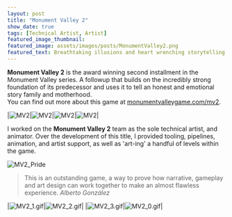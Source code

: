 ```yaml
---
layout: post
title: "Monument Valley 2"
show_date: true
tags: [Technical Artist, Artist]
featured_image_thumbnail:
featured_image: assets/images/posts/MonumentValley2.png
featured_text: Breathtaking illusions and heart wrenching storytelling come together in this mobile classic.
---
```


**Monument Valley 2** is the award winning second installment in the Monument Valley series. A followup that builds on the incredibly
strong foundation of its predecessor and uses it to tell an honest and emotional story family and motherhood. <br>
You can find out more about this game at [monumentvalleygame.com/mv2](https://www.monumentvalleygame.com/mv2).

|![MV2]( assets/images/posts/MV2_0.jpg)|![MV2]( assets/images/posts/MV2_1.jpg)|![MV2]( assets/images/posts/MV2_2.jpg)|![MV2]( assets/images/posts/MV2_3.jpg)|

I worked on the **Monument Valley 2** team as the sole technical artist, and animator. Over the development of this title, I provided tooling, pipelines,
animation, and artist support, as well as 'art-ing' a handful of levels within the game.


![MV2_Pride]( assets/images/posts/MV2_Pride.gif)

> This is an outstanding game, a way to prove how narrative, gameplay and art design can work together to make an almost flawless experience.
> <cite>Alberto González</cite>

|![MV2_1.gif]( assets/images/posts/MV2_1.gif)|![MV2_2.gif]( assets/images/posts/MV2_2.gif)|
|![MV2_3.gif]( assets/images/posts/MV2_3.gif)|![MV2_0.gif]( assets/images/posts/MV2_0.gif)|

